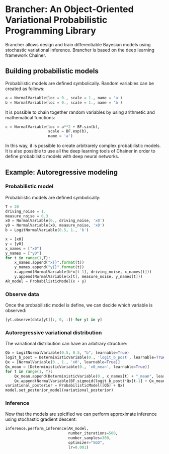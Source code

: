 # Brancher: An Object-Oriented Variational Probabilistic Programming Library

Brancher allows design and train differentiable Bayesian models using stochastic variational inference. Brancher is based on the deep learning framework Chainer. 

## Building probabilistic models ##
Probabilistic models are defined symbolically. Random variables can be created as follows:
```python
a = NormalVariable(loc = 0., scale = 1., name = 'a')
b = NormalVariable(loc = 0., scale = 1., name = 'b')
```
It is possible to chain together random variables by using arithmetic and mathematical functions:
```python
c = NormalVariable(loc = a**2 + BF.sin(b), 
                   scale = BF.exp(b), 
                   name = 'a')
```
In this way, it is possible to create arbitrarely complex probabilistic models. It is also possible to use all the deep learning tools of Chainer in order to define probabilistic models with deep neural networks.

## Example: Autoregressive modeling ##

### Probabilistic model ###
Probabilistic models are defined symbolically:

```python
T = 20
driving_noise = 1.
measure_noise = 0.3
x0 = NormalVariable(0., driving_noise, 'x0')
y0 = NormalVariable(x0, measure_noise, 'x0')
b = LogitNormalVariable(0.5, 1., 'b')

x = [x0]
y = [y0]
x_names = ["x0"]
y_names = ["y0"]
for t in range(1,T):
    x_names.append("x{}".format(t))
    y_names.append("y{}".format(t))
    x.append(NormalVariable(b*x[t-1], driving_noise, x_names[t]))
    y.append(NormalVariable(x[t], measure_noise, y_names[t]))
AR_model = ProbabilisticModel(x + y)
```


### Observe data ###
Once the probabilistic model is define, we can decide which variable is observed:

```python
[yt.observe(data[yt][:, 0, :]) for yt in y]
```

### Autoregressive variational distribution ###
The variational distribution can have an arbitrary structure:

```python
Qb = LogitNormalVariable(0.5, 0.5, "b", learnable=True)
logit_b_post = DeterministicVariable(0., 'logit_b_post', learnable=True)
Qx = [NormalVariable(0., 1., 'x0', learnable=True)]
Qx_mean = [DeterministicVariable(0., 'x0_mean', learnable=True)]
for t in range(1, T):
    Qx_mean.append(DeterministicVariable(0., x_names[t] + "_mean", learnable=True))
    Qx.append(NormalVariable(BF.sigmoid(logit_b_post)*Qx[t-1] + Qx_mean[t], 1., x_names[t], learnable=True))
variational_posterior = ProbabilisticModel([Qb] + Qx)
model.set_posterior_model(variational_posterior)
```

### Inference ###
Now that the models are spicified we can perform approximate inference using stochastic gradient descent:

```python
inference.perform_inference(AR_model, 
                            number_iterations=500,
                            number_samples=300,
                            optimizer="SGD",
                            lr=0.001)
```

